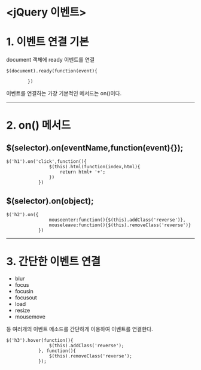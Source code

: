 # <jQuery 이벤트>

# 1. 이벤트 연결 기본

document 객체에 ready 이벤트를 연결

<pre><code>$(document).ready(function(event){
			
		})</code></pre>

이벤트를 연결하는 가장 기본적인 메서드는 on()이다.

***

# 2. on() 메서드

## $(selector).on(eventName,function(event){});


<pre><code>$('h1').on('click',function(){
				$(this).html(function(index,html){
					return html+ '+';
				})
			})</code></pre>


## $(selector).on(object);

<pre><code>$('h2').on({
				mouseenter:function(){$(this).addClass('reverse')},
				mouseleave:function(){$(this).removeClass('reverse')}
			})</code></pre>

***

# 3. 간단한 이벤트 연결

* blur
* focus
* focusin
* focusout
* load
* resize
* mousemove

등 여러개의 이벤트 메소드를 간단하게 이용하여 이벤트를 연결한다.

<pre><code>$('h3').hover(function(){
				$(this).addClass('reverse');
			}, function(){
				$(this).removeClass('reverse');
			});</code></pre>





























